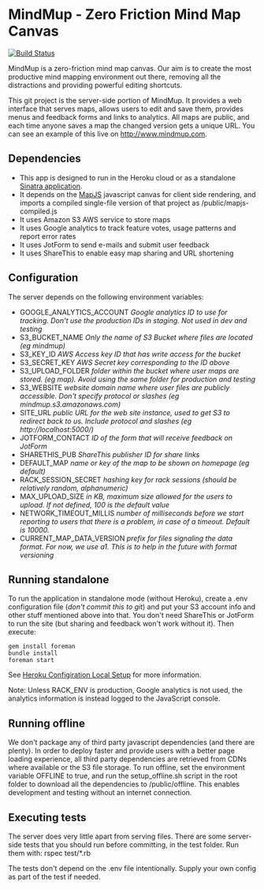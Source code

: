 MindMup - Zero Friction Mind Map Canvas
=======================================

[![Build Status](https://api.travis-ci.org/mindmup/mindmup.png)](http://travis-ci.org/mindmup/mindmup)

MindMup is a zero-friction mind map canvas. Our aim is to create the most productive mind mapping environment out there, removing
all the distractions and providing powerful editing shortcuts. 

This git project is the server-side portion of MindMup. It provides a web interface that serves maps, allows users to edit and save them,
provides menus and feedback forms and links to analytics. All maps are public, and each time anyone saves a map the changed version
gets a unique URL. You can see an example of this live on http://www.mindmup.com. 

Dependencies
-------------

- This app is designed to run in the Heroku cloud or as a standalone [Sinatra application](https://github.com/sinatra/sinatra/). 
- It depends on the [MapJS](http://github.com/mindmup/mapjs) javascript canvas for client side rendering, and imports a compiled
single-file version of that project as /public/mapjs-compiled.js
- It uses Amazon S3 AWS service to store maps
- It uses Google analytics to track feature votes, usage patterns and report error rates
- It uses JotForm to send e-mails and submit user feedback
- It uses ShareThis to enable easy map sharing and URL shortening
  
Configuration
-------------

The server depends on the following environment variables:

- GOOGLE_ANALYTICS_ACCOUNT _Google analytics ID to use for tracking. Don't use the production IDs in staging. Not used in dev and testing_
- S3_BUCKET_NAME _Only the name of S3 Bucket where files are located (eg mindmup)_
- S3_KEY_ID _AWS Access key ID that has write access for the bucket_
- S3_SECRET_KEY _AWS Secret key corresponding to the ID above_
- S3_UPLOAD_FOLDER _folder within the bucket where user maps are stored. (eg map). Avoid using the same folder for production and testing_
- S3_WEBSITE _website domain name where user files are publicly accessible. Don't specify protocol or slashes (eg mindmup.s3.amazonaws.com)_
- SITE_URL _public URL for the web site instance, used to get S3 to redirect back to us. Include protocol and slashes (eg http://localhost:5000/)_
- JOTFORM_CONTACT _ID of the form that will receive feedback on JotForm_
- SHARETHIS_PUB _ShareThis publisher ID for share links_
- DEFAULT_MAP _name or key of the map to be shown on homepage (eg default)_
- RACK_SESSION_SECRET _hashing key for rack sessions (should be relatively random, alphanumeric)_
- MAX_UPLOAD_SIZE _in KB, maximum size allowed for the users to upload. If not defined, 100 is the default value_
- NETWORK_TIMEOUT_MILLIS _number of milliseconds before we start reporting to users that there is a problem, in case of a timeout. Default is 10000._
- CURRENT_MAP_DATA_VERSION _prefix for files signaling the data format. For now, we use a1. This is to help in the future with format versioning_

Running standalone
------------------

To run the application in standalone mode (without Heroku), create a .env configuration file (_don't commit this to git_) and put your S3 account info
and other stuff mentioned above into that. You don't need ShareThis or JotForm to run the site (but sharing and feedback won't work without it). Then
execute:


    gem install foreman
    bundle install
    foreman start

See [Heroku Configiration Local Setup](https://devcenter.heroku.com/articles/config-vars#local-setup) for more information.

Note: Unless RACK_ENV is production, Google analytics is not used, the analytics information is instead logged to the JavaScript console.


Running offline
---------------

We don't package any of third party javascript dependencies (and there are plenty). In order to deploy faster and provide users with a better
page loading experience, all third party dependencies are retrieved from CDNs where available or the S3 file storage. To run offline, set the environment
variable OFFLINE to true, and run the setup_offline.sh script in the root folder to download all the dependencies to /public/offline. This enables
development and testing without an internet connection.

Executing tests
---------------

The server does very little apart from serving files. There are some server-side tests that you should run before committing, in the test folder. Run them with:
    rspec test/*.rb

The tests don't depend on the .env file intentionally. Supply your own config as part of the test if needed.
